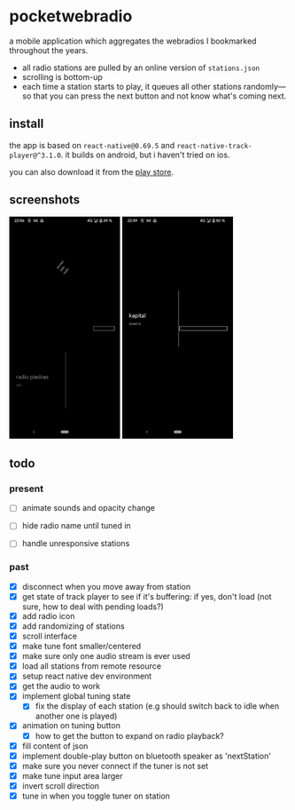 # pocketwebradio

a mobile application which aggregates the webradios I bookmarked throughout the years.

- all radio stations are pulled by an online version of `stations.json`
- scrolling is bottom-up
- each time a station starts to play, it queues all other stations randomly—so that you can press the next button and not know what's coming next.

## install

the app is based on `react-native@0.69.5` and `react-native-track-player@^3.1.0`. it builds on android, but i haven't tried on ios.

you can also download it from the [play store](https://play.google.com/store/apps/details?id=com.pocketwebradio).

## screenshots

<img src="./assets/documentation/doc_1.png" width="200"/> <img src="./assets/documentation/doc_2.png" width="200"/>

## todo

### present

- [ ] animate sounds and opacity change
- [ ] hide radio name until tuned in
- [ ] handle unresponsive stations


### past

- [x] disconnect when you move away from station
- [x] get state of track player to see if it's buffering: if yes, don't load (not sure, how to deal with pending loads?)
- [x] add radio icon
- [x] add randomizing of stations
- [x] scroll interface
- [x] make tune font smaller/centered
- [x] make sure only one audio stream is ever used
- [x] load all stations from remote resource
- [x] setup react native dev environment
- [x] get the audio to work
- [x] implement global tuning state
    - [x] fix the display of each station (e.g should switch back to idle when another one is played)
- [x] animation on tuning button
    - [x] how to get the button to expand on radio playback?
- [x] fill content of json
- [x] implement double-play button on bluetooth speaker as 'nextStation'
- [x] make sure you never connect if the tuner is not set
- [x] make tune input area larger
- [x] invert scroll direction
- [x] tune in when you toggle tuner on station
